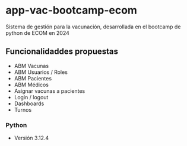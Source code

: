 # app-vac-bootcamp-ecom
Sistema de gestión para la vacunación, desarrollada en el bootcamp de python de ECOM en 2024

## Funcionalidaddes propuestas
+ ABM Vacunas
+ ABM Usuarios / Roles
+ ABM Pacientes
+ ABM Médicos
+ Asignar vacunas a pacientes
+ Login / logout
+ Dashboards
+ Turnos


### Python
- Versión 3.12.4